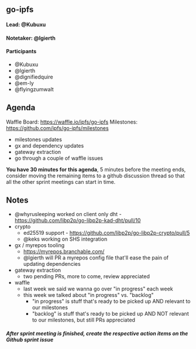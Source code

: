 ## go-ipfs

#### Lead: @Kubuxu
#### Notetaker: @lgierth

#### Participants

- @Kubuxu
- @lgierth
- @dignifiedquire
- @em-ly
- @flyingzumwalt

## Agenda

Waffle Board: https://waffle.io/ipfs/go-ipfs
Milestones: https://github.com/ipfs/go-ipfs/milestones

- milestones updates
- gx and dependency updates
- gateway extraction
- go through a couple of waffle issues


**You have 30 minutes for this agenda**, 5 minutes before the meeting ends, consider moving the remaining items to a github discussion thread so that all the other sprint meetings can start in time.

## Notes

- @whyrusleeping worked on client only dht - https://github.com/libp2p/go-libp2p-kad-dht/pull/10
- crypto
  - ed25519 support - https://github.com/libp2p/go-libp2p-crypto/pull/5
  - @keks working on SHS integration
- gx / myrepos tooling
  - https://myrepos.branchable.com/
  - @lgierth will PR a myrepos config file that'll ease the pain of updating dependencies
- gateway extraction
  - two pending PRs, more to come, review appreciated
- waffle
  - last week we said we wanna go over "in progress" each week
  - this week we talked about "in progress" vs. "backlog"
    - "in progress" is stuff that's ready to be picked up AND relevant to our milestones
    - "backlog" is stuff that's ready to be picked up AND NOT relevant to our milestones, but still PRs appreciated




##### After sprint meeting is finished, create the respective action items on the Github sprint issue

